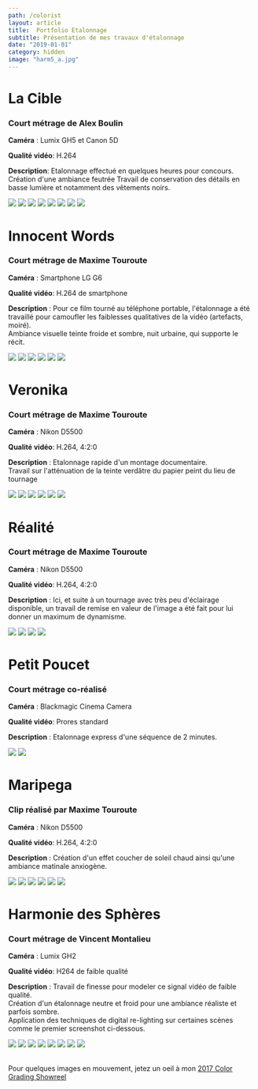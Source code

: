 ```yaml
---
path: /colorist
layout: article
title:  Portfolio Etalonnage
subtitle: Présentation de mes travaux d'étalonnage
date: "2019-01-01"
category: hidden
image: "harm5_a.jpg"
---
```



# La Cible
### Court métrage de Alex Boulin
__Caméra__ : Lumix GH5 et Canon 5D  
  
__Qualité vidéo__: H.264  
  
__Description__: Etalonnage effectué en quelques heures pour concours. Création d'une ambiance feutrée
Travail de conservation des détails en basse lumière et notamment des vêtements noirs.

<image-compare>
    <img src="decoy5_a.jpg"/>
    <img src="decoy5_b.jpg"/>
</image-compare>

<image-compare>
    <img src="decoy4_a.jpg"/>
    <img src="decoy4_b.jpg"/>
</image-compare>


<image-compare>
    <img src="decoy2_a.jpg"/>
    <img src="decoy2_b.jpg"/>
</image-compare>

<image-compare>
    <img src="decoy3_a.jpg"/>
    <img src="decoy3_b.jpg"/>
</image-compare>



# Innocent Words
### Court métrage de Maxime Touroute
__Caméra__ : Smartphone LG G6  
  
__Qualité vidéo__: H.264 de smartphone
  
__Description__ : Pour ce film tourné au téléphone portable, 
l'étalonnage a été travaillé pour camoufler les faiblesses qualitatives de la vidéo (artefacts, moiré).  
Ambiance visuelle teinte froide et sombre, nuit urbaine, qui supporte le récit.


<image-compare>
    <img src="IW1A.jpg"/>
    <img src="iw1B.jpg"/>
</image-compare>

<image-compare>
    <img src="IW2A.jpg"/>
    <img src="IW2B.jpg"/>
</image-compare>

<image-compare>
    <img src="IW3A.jpg"/>
    <img src="IW3B.jpg"/>
</image-compare>


# Veronika
### Court métrage de Maxime Touroute
__Caméra__ : Nikon D5500
  
__Qualité vidéo__: H.264, 4:2:0
  
__Description__ : Etalonnage rapide d'un montage documentaire.  
Travail sur l'atténuation de la teinte verdâtre du papier peint du lieu de tournage
  

<image-compare>
    <img src="VER1A.jpg"/>
    <img src="VER1B.jpg"/>
</image-compare>

<image-compare>
    <img src="VER2A.jpg"/>
    <img src="VER2B.jpg"/>
</image-compare>

<image-compare>
    <img src="VER3A.jpg"/>
    <img src="VER3B.jpg"/>
</image-compare>

# Réalité
### Court métrage de Maxime Touroute
__Caméra__ : Nikon D5500  
  
__Qualité vidéo__: H.264, 4:2:0   
  
__Description__ : Ici, et suite à un tournage avec très peu d'éclairage disponible, 
un travail de remise en valeur de l'image a été fait pour lui donner un maximum de dynamisme.  
  

<image-compare>
    <img src="real2_a.jpg"/>
    <img src="real2_b.jpg"/>
</image-compare>

<image-compare>
    <img src="real1a.jpg"/>
    <img src="real1b.jpg"/>
</image-compare>


# Petit Poucet
### Court métrage co-réalisé
__Caméra__ : Blackmagic Cinema Camera  
  
__Qualité vidéo__: Prores standard   
  
__Description__ : Etalonnage express d'une séquence de 2 minutes.
  
  
<image-compare>
    <img src="poucet2_a.jpg"/>
    <img src="poucet2_b.jpg"/>
</image-compare>



# Maripega
### Clip réalisé par Maxime Touroute
__Caméra__ : Nikon D5500  
  
__Qualité vidéo__: H.264, 4:2:0   
  
__Description__ : Création d'un effet coucher de soleil chaud ainsi qu'une ambiance matinale anxiogène.
  

<image-compare>
    <img src="mari3_a.jpg"/>
    <img src="mari3_b.jpg"/>
</image-compare>

<image-compare>
    <img src="mari1_a.jpg"/>
    <img src="mari1_b.jpg"/>
</image-compare>

<image-compare>
    <img src="mari5_a.jpg"/>
    <img src="mari5_b.jpg"/>
</image-compare>



# Harmonie des Sphères
### Court métrage de Vincent Montalieu
__Caméra__ : Lumix GH2  
  
__Qualité vidéo__: H264 de faible qualité
  
__Description__ : Travail de finesse pour modeler ce signal vidéo de faible qualité.  
Création d'un étalonnage neutre et froid pour une ambiance réaliste et parfois sombre.  
Application des techniques de digital re-lighting sur certaines scènes comme le premier screenshot ci-dessous.  
  

<image-compare>
    <img src="harm1_a.jpg"/>
    <img src="harm1_b.jpg"/>
</image-compare>

<image-compare>
    <img src="harm0a.jpg"/>
    <img src="harm0b.jpg"/>
</image-compare>

<image-compare>
    <img src="harm3_a.jpg"/>
    <img src="harm3_b.jpg"/>
</image-compare>

<image-compare>
    <img src="harm5_a.jpg"/>
    <img src="harm5_b.jpg"/>
</image-compare>




<br/>
<br/>

Pour quelques images en mouvement, jetez un oeil à mon [2017 Color Grading Showreel](/color-grade-breakdown-2017)




